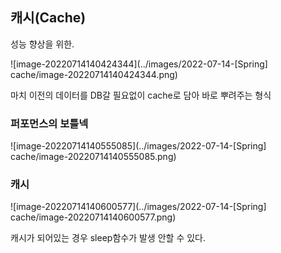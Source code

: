 ## 캐시(Cache)

성능 향상을 위한.

![image-20220714140424344](../images/2022-07-14-[Spring] cache/image-20220714140424344.png)

마치 이전의 데이터를 DB갈 필요없이 cache로 담아 바로 뿌려주는 형식

### 퍼포먼스의 보틀넥

![image-20220714140555085](../images/2022-07-14-[Spring] cache/image-20220714140555085.png)

### 캐시

![image-20220714140600577](../images/2022-07-14-[Spring] cache/image-20220714140600577.png)



캐시가 되어있는 경우 sleep함수가 발생 안할 수 있다.
